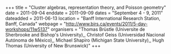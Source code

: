 +++
title = "Cluster algebras, representation theory, and Poisson geometry"
date = 2011-09-04
enddate = 2011-09-09
dates = "September 4 - 9, 2011"
dateadded = 2011-06-13
location = "Banff International Research Station, Banff, Canada"
webpage = "http://www.birs.ca/events/2011/5-day-workshops/11w5137"
organisers = "Thomas Brüstle (Universite de Sherbrooke and Bishop's University),, Christof Geiss (Universidad Nacional Autónoma de México),, Michael Shapiro (Michigan State University),, Hugh Thomas (University of New Brunswick)"
+++
